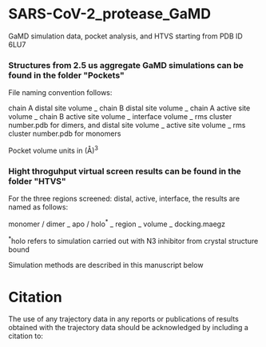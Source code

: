 # SARS-CoV-2_protease_GaMD
GaMD simulation data, pocket analysis, and HTVS starting from PDB ID 6LU7 

### Structures from 2.5 us aggregate GaMD simulations can be found in the folder "Pockets"

File naming convention follows:

chain A distal site volume _ chain B distal site volume _ chain A active site volume _ chain B active site volume _ interface volume _ rms cluster number.pdb for dimers, 
and distal site volume _ active site volume _ rms cluster number.pdb for monomers 

Pocket volume units in (Å)<sup>3</sup>

### Hight throguhput virtual screen results can be found in the folder "HTVS"

For the three regions screened: distal, active, interface, the results are named as follows:

monomer / dimer _ apo / holo<sup>*</sup> _ region _ volume _ docking.maegz

<sup>*</sup>holo refers to simulation carried out with N3 inhibitor from crystal structure bound

Simulation methods are described in this manuscript below

# Citation

The use of any trajectory data in any reports or publications of results
obtained with the trajectory data should be acknowledged by including a
citation to:

